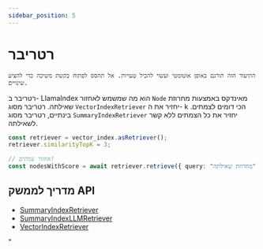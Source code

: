 ```yaml
---
sidebar_position: 5
---
```


# רטריבר

`התיעוד הזה תורגם באופן אוטומטי ועשוי להכיל טעויות. אל תהסס לפתוח בקשת משיכה כדי להציע שינויים.`

רטריבר ב- LlamaIndex הוא מה שמשמש לאחזור `Node` מאינדקס באמצעות מחרוזת שאילתה. רטריבר מסוג `VectorIndexRetriever` יחזיר את ה- k הכי דומים לצמתים. בינתיים, רטריבר מסוג `SummaryIndexRetriever` יחזיר את כל הצמתים ללא קשר לשאילתה.

```typescript
const retriever = vector_index.asRetriever();
retriever.similarityTopK = 3;

// אחזור צמתים!
const nodesWithScore = await retriever.retrieve({ query: "מחרוזת שאילתה" });
```

## מדריך לממשק API

- [SummaryIndexRetriever](../../api/classes/SummaryIndexRetriever.md)
- [SummaryIndexLLMRetriever](../../api/classes/SummaryIndexLLMRetriever.md)
- [VectorIndexRetriever](../../api/classes/VectorIndexRetriever.md)

"
